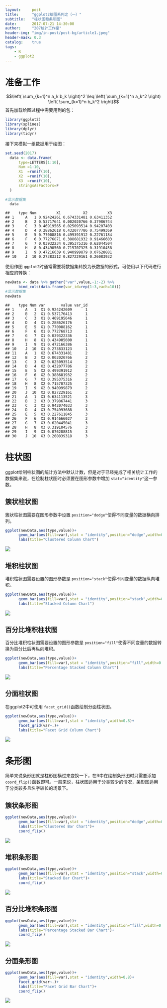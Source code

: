 ```yaml
---
layout:     post
title:      "ggplot2绘图系列之（一）"
subtitle:   "柱状图和条形图"
date:       2017-07-21 14:30:00
author:     "207统计工作室"
header-img: "img/in-post/post-bg/article1.jpeg"
header-mask: 0.3
catalog:    true
tags:
    - R
    - ggplot2
---
```



准备工作
========
$$\left( \sum_{k=1}^n a_k b_k \right)^2 \leq \left( \sum_{k=1}^n a_k^2 \right) \left( \sum_{k=1}^n b_k^2 \right)$$
首先加载绘图过程中需要用到的包：

``` r
library(ggplot2)
library(splines)
library(dplyr)
library(tidyr)
```

接下来模拟一组数据用于绘图：

``` r
set.seed(2017)
  data <- data.frame(
      type=LETTERS[1:10],
      Num =1:10,
      X1  =runif(10),
      X2  =runif(10),
      X3  =runif(10),
      stringsAsFactors=F 
  )
    
#显示数据集
  data
```

    ##    type Num         X1          X2         X3
    ## 1     A   1 0.92424261 0.674331481 0.63411352
    ## 2     B   2 0.53717641 0.002020766 0.37986744
    ## 3     C   3 0.46919565 0.025093514 0.94207403
    ## 4     D   4 0.28862618 0.432077786 0.75499369
    ## 5     E   5 0.77008816 0.499391912 0.22761184
    ## 6     F   6 0.77276871 0.388681932 0.91466603
    ## 7     G   7 0.03932234 0.395375316 0.62044504
    ## 8     H   8 0.43490560 0.715707325 0.31910458
    ## 9     I   9 0.47216639 0.940999879 0.07628881
    ## 10    J  10 0.27383312 0.827229161 0.26083932

使用作图 `ggplot2`时通常需要将数据集转换为长数据的形式，可使用以下代码进行相应的转换：

``` r
newData <- data %>% gather("var",value,-1:-2) %>% 
      bind_cols(data.frame(var_id=rep(1:3,each=10)))
#显示数据集
newData
```

    ##    type Num var       value var_id
    ## 1     A   1  X1 0.924242609      1
    ## 2     B   2  X1 0.537176413      1
    ## 3     C   3  X1 0.469195646      1
    ## 4     D   4  X1 0.288626176      1
    ## 5     E   5  X1 0.770088162      1
    ## 6     F   6  X1 0.772768713      1
    ## 7     G   7  X1 0.039322336      1
    ## 8     H   8  X1 0.434905600      1
    ## 9     I   9  X1 0.472166386      1
    ## 10    J  10  X1 0.273833123      1
    ## 11    A   1  X2 0.674331481      2
    ## 12    B   2  X2 0.002020766      2
    ## 13    C   3  X2 0.025093514      2
    ## 14    D   4  X2 0.432077786      2
    ## 15    E   5  X2 0.499391912      2
    ## 16    F   6  X2 0.388681932      2
    ## 17    G   7  X2 0.395375316      2
    ## 18    H   8  X2 0.715707325      2
    ## 19    I   9  X2 0.940999879      2
    ## 20    J  10  X2 0.827229161      2
    ## 21    A   1  X3 0.634113521      3
    ## 22    B   2  X3 0.379867441      3
    ## 23    C   3  X3 0.942074033      3
    ## 24    D   4  X3 0.754993688      3
    ## 25    E   5  X3 0.227611845      3
    ## 26    F   6  X3 0.914666027      3
    ## 27    G   7  X3 0.620445041      3
    ## 28    H   8  X3 0.319104576      3
    ## 29    I   9  X3 0.076288815      3
    ## 30    J  10  X3 0.260839318      3

柱状图
======

ggplot绘制柱状图的统计方法中默认计数，但是对于已经完成了相关统计工作的数据集来说，在绘制柱状图时必须要在图形参数中增加 `stat="identity"`这一参数。

簇状柱状图
----------

簇状柱状图需要在图形参数中设置 `position="dodge"`使得不同变量的数据横向排列。

``` r
ggplot(newData,aes(type,value))+
      geom_bar(aes(fill=var),stat = "identity",position="dodge",width=0.8)+
      labs(title="Clustered Column Chart")
```

![](/img/in-post/ggplot2-1/unnamed-chunk-4-1.png)

堆积柱状图
----------

堆积柱状图需要设置的图形参数是 `position="stack"`使得不同变量的数据纵向堆积。

``` r
ggplot(newData,aes(type,value))+
      geom_bar(aes(fill=var),stat = "identity",position="stack",width=0.8)+
      labs(title="Stacked Column Chart")
```

![](/img/in-post/ggplot2-1/unnamed-chunk-5-1.png)

百分比堆积柱状图
----------------

百分比堆积柱状图需要设置的图形参数是 `position="fill"`使得不同变量的数据转换为百分比后再纵向堆积。

``` r
ggplot(newData,aes(type,value))+
      geom_bar(aes(fill=var),stat = "identity",position="fill",width=0.8)+
      labs(title="Percentage Stacked Column Chart")
```

![](/img/in-post/ggplot2-1/unnamed-chunk-6-1.png)

分面柱状图
----------

在ggplot2中可使用 `facet_grid()`函数绘制分面柱状图。

``` r
ggplot(newData,aes(type,value))+
      geom_bar(aes(fill=var),stat = "identity",width=0.8)+
      facet_grid(var~.)+
      labs(title="Facet Grid Column Chart")
```

![](/img/in-post/ggplot2-1/unnamed-chunk-7-1.png)

条形图
======

简单来说条形图就是柱形图横过来变换一下，在R中在绘制条形图时只需要添加 `coord_flip()`函数即可。一般来说，柱状图适用于分类较少的情况，条形图适用于分类较多且名字较长的场景下。

簇状条形图
----------

``` r
ggplot(newData,aes(type,value))+
      geom_bar(aes(fill=var),stat = "identity",position="dodge",width=0.8)+
      labs(title="Clustered Bar Chart")+
      coord_flip()
```

![](/img/in-post/ggplot2-1/unnamed-chunk-8-1.png)

堆积条形图
----------

``` r
ggplot(newData,aes(type,value))+
      geom_bar(aes(fill=var),stat = "identity",position="stack",width=0.8)+
      labs(title="Stacked Bar Chart")+
      coord_flip()
```

![](/img/in-post/ggplot2-1/unnamed-chunk-9-1.png)

百分比堆积条形图
----------------

``` r
ggplot(newData,aes(type,value))+
      geom_bar(aes(fill=var),stat = "identity",position="fill",width=0.8)+
      labs(title="Percentage Stacked Bar Chart")+
      coord_flip()
```

![](/img/in-post/ggplot2-1/unnamed-chunk-10-1.png)

分面条形图
----------

``` r
ggplot(newData,aes(type,value))+
      geom_bar(aes(fill=var),stat = "identity",width=0.8)+
      facet_grid(var~.)+
      labs(title="Facet Grid Bar Chart")+
      coord_flip()
```

![](/img/in-post/ggplot2-1/unnamed-chunk-11-1.png)

